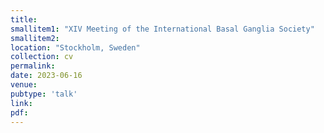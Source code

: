 ```yaml
---
title: 
smallitem1: "XIV Meeting of the International Basal Ganglia Society"
smallitem2: 
location: "Stockholm, Sweden"
collection: cv
permalink:
date: 2023-06-16
venue: 
pubtype: 'talk'
link: 
pdf: 
---
```


